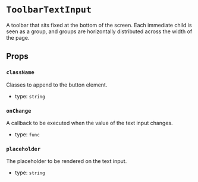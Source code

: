 `ToolbarTextInput`
==================

A toolbar that sits fixed at the bottom of the screen. Each immediate
child is seen as a group, and groups are horizontally distributed across
the width of the page.

Props
-----

### `className`

Classes to append to the button element.

- type: `string`


### `onChange`

A callback to be executed when the value of the text input changes.

- type: `func`


### `placeholder`

The placeholder to be rendered on the text input.

- type: `string`

